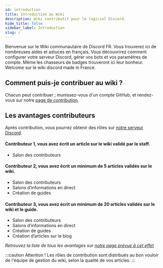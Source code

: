 ```yaml
---
id: introduction
title: Introduction au Wiki
description: Wiki contributif pour le logiciel Discord.
hide_title: false
sidebar_label: Introduction
slug: /
---
```


Bienvenue sur le Wiki communautaire de Discord FR. Vous trouverez ici de nombreuses aides et astuces en français. Vous découvrirez comment configurer votre serveur Discord, gérer vos bots et vos paramètres de compte. Même les chasseurs de badges trouveront ici leur bonheur. Welcome sur le wiki discord made in France.

## Comment puis-je contribuer au wiki ?
Chacun peut contribuer ; munissez-vous d'un compte GitHub, et rendez-vous sur notre [page de contribution](/wiki/contribuer). 

## Les avantages contributeurs
Après contribution, vous pourrez obtenir des rôles sur [notre serveur Discord](https://discord.gg/fr).

#### Contributeur 1, vous avez écrit un article sur le wiki validé par le staff.
- Salon des contributeurs

#### Contributeur 2, vous avez écrit un minimum de 5 articles validés sur le wiki.
- Salon des contributeurs
- Salons d’informations en direct
- Création de guides

#### Contributeur 3, vous avez écrit un minimum de 20 articles validés sur le wiki et le guide.
- Salon des contributeurs
- Salons d’informations en direct
- Création de guides
- Création d’articles sur le blog

*Retrouvez la liste de tous les avantages sur [notre page prévue à cet effet](https://discord.fr/serveur)*

:::caution Attention !
Les rôles de contribution sont distribués au bon vouloir de l'équipe de gestion du wiki, selon la qualité de vos articles.
:::
